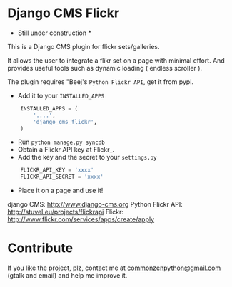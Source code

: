 # Django CMS Flickr

* Still under construction *

This is a Django CMS plugin for flickr sets/galleries.

It allows the user to integrate a flikr set on a page with minimal effort.
And provides useful tools such as dynamic loading ( endless scroller ).

 The plugin requires "Beej's `Python Flickr API`, get it from pypi.
 * Add it to your ``INSTALLED_APPS``

```python
    INSTALLED_APPS = (
    	'....', 
    	'django_cms_flickr',
    )
```
 * Run ``python manage.py syncdb``
 * Obtain a Flickr API key at Flickr_.
 * Add the key and the secret to your ``settings.py``

```python
    FLICKR_API_KEY = 'xxxx'
    FLICKR_API_SECRET = 'xxxx'
```

 * Place it on a page and use it!


django CMS: http://www.django-cms.org
Python Flickr API: http://stuvel.eu/projects/flickrapi
Flickr: http://www.flickr.com/services/apps/create/apply

# Contribute

If you like the project, plz, contact me at commonzenpython@gmail.com (gtalk and email) and help me improve it.